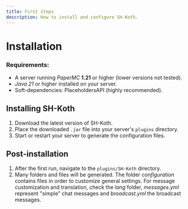 ```yaml
---
title: First steps
description: How to install and configure SH-Koth.
---
```


# Installation

### Requirements:
* A server running _PaperMC_ **1.21** or higher (lower versions not tested).
* _Java 21_ or higher installed on your server.
* Soft-dependencies: PlaceholdersAPI (highly recommended).

## Installing SH-Koth
1. Download the latest version of SH-Koth.
2. Place the downloaded `.jar` file into your server's `plugins` directory.
3. Start or restart your server to generate the configuration files.


## Post-installation
1. After the first run, navigate to the `plugins/SH-Koth` directory.
2. Many folders and files will be generated. The folder _configuration_ contains files in order to customize general 
settings. For message customization and translation, check the _lang_ folder, _messages.yml_ represent "simple" 
chat messages and _broadcast.yml_ the broadcast messages.